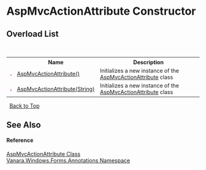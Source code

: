 # AspMvcActionAttribute Constructor 
 


## Overload List
&nbsp;<table><tr><th></th><th>Name</th><th>Description</th></tr><tr><td>![Public method](media/pubmethod.gif "Public method")</td><td><a href="8889a117-68f8-cffc-bc50-ba39a33fb93e">AspMvcActionAttribute()</a></td><td>
Initializes a new instance of the <a href="bc367104-446f-cd57-ea58-d8d408711066">AspMvcActionAttribute</a> class</td></tr><tr><td>![Public method](media/pubmethod.gif "Public method")</td><td><a href="98830de8-2ce0-92c2-c17e-6d8e5f0bea15">AspMvcActionAttribute(String)</a></td><td>
Initializes a new instance of the <a href="bc367104-446f-cd57-ea58-d8d408711066">AspMvcActionAttribute</a> class</td></tr></table>&nbsp;
<a href="#aspmvcactionattribute-constructor">Back to Top</a>

## See Also


#### Reference
<a href="bc367104-446f-cd57-ea58-d8d408711066">AspMvcActionAttribute Class</a><br /><a href="600255aa-5477-7018-00f3-14fce5adebc9">Vanara.Windows.Forms.Annotations Namespace</a><br />